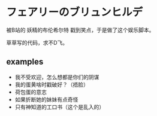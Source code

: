 フェアリーのブリュンヒルデ
==========================
被B站的 妖精的布伦希尔特 戳到笑点，于是做了这个娱乐脚本。

草草写的代码，求不D飞。

examples
--------
  - 我不受欢迎，怎么想都是你们的阴谋
  - 我的蛋黄啥时戳破好？（捂脸）
  - 荷包蛋的意志
  - 如果折断她的妹妹有点奇怪
  - 只有神知道的工口书（这个是乱入的）
